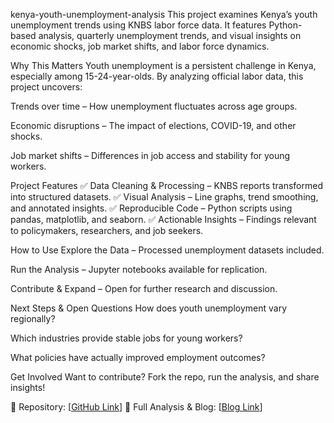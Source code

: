 kenya-youth-unemployment-analysis
This project examines Kenya’s youth unemployment trends using KNBS labor force data. It features Python-based analysis, quarterly unemployment trends, and visual insights on economic shocks, job market shifts, and labor force dynamics.

Why This Matters
Youth unemployment is a persistent challenge in Kenya, especially among 15-24-year-olds. By analyzing official labor data, this project uncovers:

Trends over time – How unemployment fluctuates across age groups.

Economic disruptions – The impact of elections, COVID-19, and other shocks.

Job market shifts – Differences in job access and stability for young workers.

Project Features
✅ Data Cleaning & Processing – KNBS reports transformed into structured datasets.
✅ Visual Analysis – Line graphs, trend smoothing, and annotated insights.
✅ Reproducible Code – Python scripts using pandas, matplotlib, and seaborn.
✅ Actionable Insights – Findings relevant to policymakers, researchers, and job seekers.

How to Use
Explore the Data – Processed unemployment datasets included.

Run the Analysis – Jupyter notebooks available for replication.

Contribute & Expand – Open for further research and discussion.

Next Steps & Open Questions
How does youth unemployment vary regionally?

Which industries provide stable jobs for young workers?

What policies have actually improved employment outcomes?

Get Involved
Want to contribute? Fork the repo, run the analysis, and share insights!

📂 Repository: [[GitHub Link](https://github.com/JPMwangi/kenya-youth-unemployment-analysis)]
📄 Full Analysis & Blog: [[Blog Link](https://jpmwangimukuha.blogspot.com/2025/03/youth-unemployment-kenya-data-driven-approach.html)]
